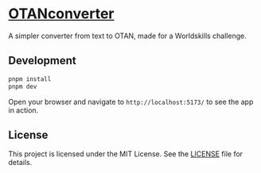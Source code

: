 # [OTANconverter](https://otan-converter.vexcited.com/)

A simpler converter from text to OTAN, made for a Worldskills challenge.

## Development

```bash
pnpm install
pnpm dev
```

Open your browser and navigate to `http://localhost:5173/` to see the app in action.

## License

This project is licensed under the MIT License. See the [LICENSE](LICENSE) file for details.
